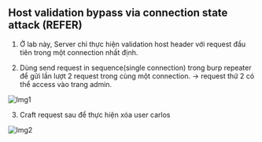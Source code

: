 ## Host validation bypass via connection state attack (REFER)

1. Ở lab này, Server chỉ thực hiện validation host header với request đầu tiên trong một connection nhất định.

2. Dùng send request in sequence(single connection) trong burp repeater để gửi lần lượt 2 request trong cùng một connection. -> request thứ 2 có thể access vào trang admin.

![Img1](\asset/../img/double_request.png)

3. Craft request sau để thực hiện xóa user carlos

![Img2](\asset/../img/done.png)